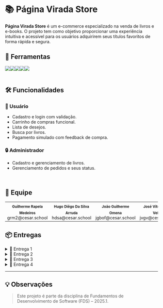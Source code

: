 
# 📚 Página Virada Store

**Página Virada Store** é um e-commerce especializado na venda de livros e e-books. O projeto tem como objetivo proporcionar uma experiência intuitiva e acessível para os usuários adquirirem seus títulos favoritos de forma rápida e segura.

## 🔨 Ferramentas
<div style="display: flex; align-items: center;">
  <a href="https://docs.google.com/document/d/1qxWeY8sgxpPxejGPDY0ZJitrgwIRGgKHSkECFL7OSgg/edit?usp=sharing">
    <img src="https://img.shields.io/badge/Histórias-40211A?style=for-the-badge&logoColor=white"/></a>
  <a href="https://paginaviradastore.atlassian.net/jira/software/projects/SCRUM/summary">
    <img src="https://img.shields.io/badge/Jira-BF9056?style=for-the-badge&logo=Jira&logoColor=white"/></a>
  <a href="https://www.figma.com/design/aDKjwqFzzYOgslpmmFgf3w/Untitled?node-id=0-1&t=petcbihtWxGSNXbQ-1">
    <img src="https://img.shields.io/badge/Figma-40211A?style=for-the-badge&logo=figma&logoColor=white"/></a>
  <a href="https://paginaviradastore-g8fjeqbuc9beeuc3.brazilsouth-01.azurewebsites.net">
    <img src="https://img.shields.io/badge/Azure Deploy-40211A?style=for-the-badge&logoColor=white"/></a>
  <a href="https://youtube.com/playlist?list=PLql-8xGSZOnC54kFiA03umnxNXTRMA4z9&si=_I32WK-SXjsJZ-Jb">
    <img src="https://img.shields.io/badge/Youtube-40211A?style=for-the-badge&logo=youtube&logoColor=white"/></a>
</div>


<br/>

## 🛠️ Funcionalidades

### 👤 Usuário
- Cadastro e login com validação.
- Carrinho de compras funcional.
- Lista de desejos.
- Busca por livros.
- Pagamento simulado com feedback de compra.

### 🔒 Administrador
- Cadastro e gerenciamento de livros.
- Gerenciamento de pedidos e seus status.

<br/>

## 🤝 Equipe
<table>
  <tr>
    <td align="center">
      <sub><b>Guilherme Rapela Medeiros</b></sub><br/>grm2@cesar.school
    </td>
    <td align="center">
      <sub><b>Hugo Diêgo Da Silva Arruda</b></sub><br/>hdsa@cesar.school
    </td>
    <td align="center">
      <sub><b>João Guilherme Omena</b></sub><br/>jgbof@cesar.school
    </td>
    <td align="center">
      <sub><b>José Vitor Gomes Veloso</b></sub><br/>jvgv@cesar.school
    </td>
    <td align="center">
      <sub><b>Lucas Samuel Pereira Alves</b></sub><br/>lspa@cesar.school
    </td>
    <td align="center">
      <sub><b>Rafael Lyra Costa</b></sub><br/>rlc3@cesar.school
    </td>
  </tr>
</table>

## 📦 Entregas

<details>
<summary>🚀 Entrega 1</summary>
<br/>

### 📄 Jira Board 
![Quadro Jira](./prints/entrega1_quadro.png)

### 📄 Jira Backlog
![Quadro Jira](./prints/entrega1_backlog.png)
<br/>

<p align="center">
  <a href="https://docs.google.com/document/d/1qxWeY8sgxpPxejGPDY0ZJitrgwIRGgKHSkECFL7OSgg/edit?usp=sharing">
      <img src="https://img.shields.io/badge/Histórias-40211A?style=for-the-badge&logoColor=white"/></a>
  <a href="https://www.figma.com/design/aDKjwqFzzYOgslpmmFgf3w/Untitled?node-id=0-1&t=petcbihtWxGSNXbQ-1">
      <img src="https://img.shields.io/badge/Figma-40211A?style=for-the-badge&logo=figma&logoColor=white"/></a>
  <a href="https://youtu.be/muRVmqQawBw">
      <img src="https://img.shields.io/badge/Screencast LO FI part.1-BF9056?style=for-the-badge&logo=youtube&logoColor=white"/></a>
</p>
<br/>

</details>

<details>
<summary>🚀 Entrega 2</summary>
<br/>

### 📄 Jira Board 
![Sprint1 Quadro](./prints/entrega2_sprint1Done.png)  
<br/>

### 📄 Jira Backlog
![Sprint1 Backlog](./prints/entrega2_backlog.png)  
<br/>

### 📌 Issues 
![Issues/Tracker](./prints/entrega2_issues.png)
<br/>

<p align="center">
  <a href="https://paginaviradastore.atlassian.net/jira/software/projects/SCRUM/summary">
      <img src="https://img.shields.io/badge/Jira-BF9056?style=for-the-badge&logo=Jira&logoColor=white"/></a>
  <a href="https://paginaviradastore-g8fjeqbuc9beeuc3.brazilsouth-01.azurewebsites.net">
    <img src="https://img.shields.io/badge/Azure Deploy-40211A?style=for-the-badge&logoColor=white"/></a>
  <a href="https://youtu.be/kaBcxNm3d-Y">
    <img src="https://img.shields.io/badge/Screencast Protótipo de alta fidelidade part.1-BF9056?style=for-the-badge&logo=youtube&logoColor=white"/></a>
</p>
<br/>

</details>

<details>
<summary>🚀 Entrega 3</summary>
<br/>

### 📄 Jira Board 
![Sprint2 Quadro](./prints/entrega3_sprint2quadro.png)
<br/>

### 📄 Jira Backlog
![Sprint2 backlog](./prints/entrega3_sprint2backlog.png)
<br/>

### 📌 Issues 
![Issues/Tracker](./prints/entrega3_issues.png)
<br/>

#### 💬 Relato Programação em Par
  Dando continuidade à estratégia definida na Sprint 1, mantivemos a divisão de tarefas entre os membros do grupo com base em reuniões pontuais realizadas no Discord. Essa abordagem, mais flexível e adaptada à nossa rotina, seguiu sendo eficaz ao permitir que cada integrante contribuísse com partes específicas do projeto de forma assíncrona.

  Apesar de termos considerado a possibilidade de retomar a programação em par, concluímos que, devido às limitações de disponibilidade simultânea dos integrantes, o modelo ainda não é viável para o grupo neste momento. A colaboração tem ocorrido de maneira produtiva através de alinhamentos regulares, trocas de feedbacks e suporte mútuo durante o desenvolvimento.

  Essa forma de organização tem favorecido a fluidez do trabalho, o cumprimento dos prazos e a qualidade das entregas previstas para esta sprint.

<p align="center">
  <a href="https://paginaviradastore.atlassian.net/jira/software/projects/SCRUM/summary">
      <img src="https://img.shields.io/badge/Jira-BF9056?style=for-the-badge&logo=Jira&logoColor=white"/></a>
  <a href="https://www.figma.com/design/aDKjwqFzzYOgslpmmFgf3w/Untitled?node-id=0-1&t=petcbihtWxGSNXbQ-1">
      <img src="https://img.shields.io/badge/Figma-40211A?style=for-the-badge&logo=figma&logoColor=white"/></a>
  <a href="https://paginaviradastore-g8fjeqbuc9beeuc3.brazilsouth-01.azurewebsites.net">
    <img src="https://img.shields.io/badge/Azure Deploy-40211A?style=for-the-badge&logoColor=white"/></a>
  <a href="https://www.youtube.com/watch?v=DuMqZE8qhM4&list=PLql-8xGSZOnC54kFiA03umnxNXTRMA4z9&index=3&ab_channel=LUCASSAMUELPEREIRAALVES">
    <img src="https://img.shields.io/badge/Screencast LO FI + part.2-40211A?style=for-the-badge&logo=youtube&logoColor=white"/></a>
  <a href="https://www.youtube.com/watch?v=DuMqZE8qhM4&list=PLql-8xGSZOnC54kFiA03umnxNXTRMA4z9&index=3&ab_channel=LUCASSAMUELPEREIRAALVES">
    <img src="https://img.shields.io/badge/Screencast Deploy (ênfase nas novas histórias)-40211A?style=for-the-badge&logo=youtube&logoColor=white"/></a>
  <a href="https://www.youtube.com/watch?v=DuMqZE8qhM4&list=PLql-8xGSZOnC54kFiA03umnxNXTRMA4z9&index=3&ab_channel=LUCASSAMUELPEREIRAALVES">
    <img src="https://img.shields.io/badge/Screencast do processo de build e deployment-40211A?style=for-the-badge&logo=youtube&logoColor=white"/></a>
  <a href="https://www.youtube.com/watch?v=DuMqZE8qhM4&list=PLql-8xGSZOnC54kFiA03umnxNXTRMA4z9&index=3&ab_channel=LUCASSAMUELPEREIRAALVES"(https://youtu.be/MoXdeayNSFY)>
    <img src="https://img.shields.io/badge/Screencast da execução dos testes-40211A?style=for-the-badge&logo=youtube&logoColor=white"/></a>
</p>
<br/>

</details>

<details>
<summary>🚧 Entrega 4</summary>
<br/>

*(Em andamento)*

</details>

---

## 💡 Observações

> Este projeto é parte da disciplina de Fundamentos de Desenvolvimento de Software (FDS) – 2025.1.
